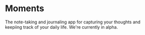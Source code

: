 # Moments

The note-taking and journaling app for capturing your thoughts and keepiing track of your daily life. We're currently in alpha.
